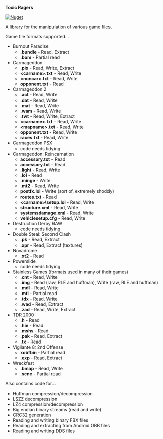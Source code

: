 **Toxic Ragers**

[![Nuget](https://img.shields.io/nuget/v/ToxicRagers)](https://www.nuget.org/packages/ToxicRagers/)

A library for the manipulation of various game files.

Game file formats supported...

* Burnout Paradise
  * **.bundle** - Read, Extract
  * **.bom** - Partial read
* Carmageddon
  * **.pix** - Read, Write, Extract
  * **\<carname\>.txt** - Read, Write
  * **\<noncar\>.txt** - Read, Write
  * **opponent.txt** - Read
* Carmageddon 2
  * **.act** - Read, Write
  * **.dat** - Read, Write
  * **.mat** - Read, Write
  * **.wam** - Read, Write
  * **.twt** - Read, Write, Extract
  * **\<carname\>.txt** - Read, Write
  * **\<mapname\>.txt** - Read, Write
  * **opponent.txt** - Read, Write
  * **races.txt** - Read, Write
* Carmageddon PSX
  * code needs tidying
* Carmageddon: Reincarnation
  * **accessory.txt** - Read
  * **accessory.txt** - Read
  * **.light** - Read, Write
  * **.lol** - Read
  * **.minge** - Write
  * **.mt2** - Read, Write
  * **postfx.lol** - Write (sort of, extremely shoddy)
  * **routes.txt** - Read
  * **\<carname\>\setup.lol** - Read, Write
  * **structure.xml** - Read, Write
  * **systemsdamage.xml** - Read, Write
  * **vehiclesetup.cfg** - Read, Write
* Destruction Derby RAW
  * code needs tidying
* Double Steal: Second Clash
  * **.pk** - Read, Extract
  * **.xpr** - Read, Extract (textures)
* Novadrome
  * **.xt2** - Read
* Powerslide
  * code needs tidying
* Stainless Games (formats used in many of their games)
  * **.cnt** - Read, Write
  * **.img** - Read (raw, RLE and huffman), Write (raw, RLE and huffman)
  * **.mdl** - Read, Write
  * **.mtl** - Partial read
  * **.tdx** - Read, Write
  * **.wad** - Read, Extract
  * **.zad** - Read, Write, Extract
* TDR 2000
  * **.h** - Read
  * **.hie** - Read
  * **.mshs** - Read
  * **.pak** - Read, Extract
  * **.tx** - Read
* Vigilante 8: 2nd Offense
  * **xobfbin** - Partial read
  * **.exp** - Read, Extract
* Wreckfest
  * **.bmap** - Read, Write
  * **.scne** - Partial read

Also contains code for...
* Huffman compression/decompression
* LSZZ decompression
* LZ4 compression/decompression
* Big endian binary streams (read and write)
* CRC32 generation
* Reading and writing binary FBX files
* Reading and extracting from Android OBB files
* Reading and writing DDS files
